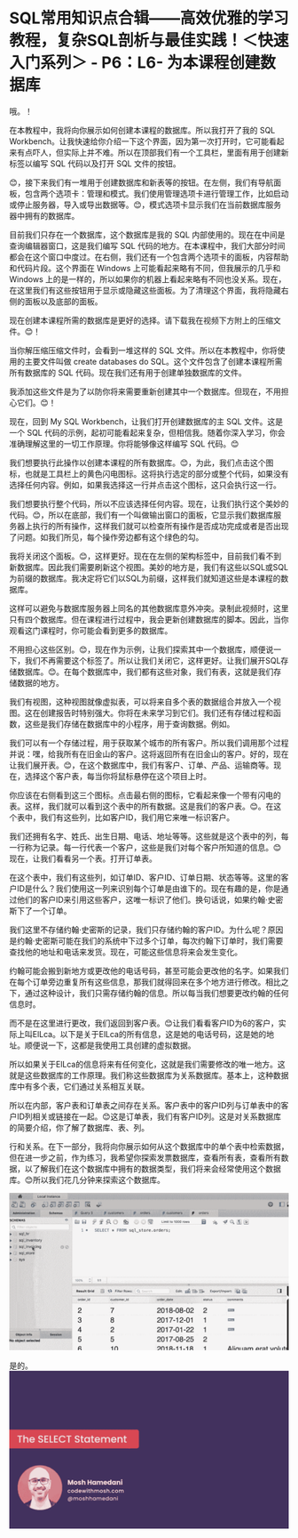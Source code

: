 # SQL常用知识点合辑——高效优雅的学习教程，复杂SQL剖析与最佳实践！＜快速入门系列＞ - P6：L6- 为本课程创建数据库 

哦。！[](img/1793955cfc19fec742600c20f89de07b_1.png)

在本教程中，我将向你展示如何创建本课程的数据库。所以我打开了我的 SQL Workbench。让我快速给你介绍一下这个界面，因为第一次打开时，它可能看起来有点吓人，但实际上并不难。所以在顶部我们有一个工具栏，里面有用于创建新标签以编写 SQL 代码以及打开 SQL 文件的按钮。

😊，接下来我们有一堆用于创建数据库和新表等的按钮。在左侧，我们有导航面板，包含两个选项卡：管理和模式。我们使用管理选项卡进行管理工作，比如启动或停止服务器，导入或导出数据等。😊，模式选项卡显示我们在当前数据库服务器中拥有的数据库。

目前我们只存在一个数据库，这个数据库是我的 SQL 内部使用的。现在在中间是查询编辑器窗口，这是我们编写 SQL 代码的地方。在本课程中，我们大部分时间都会在这个窗口中度过。在右侧，我们还有一个包含两个选项卡的面板，内容帮助和代码片段。这个界面在 Windows 上可能看起来略有不同，但我展示的几乎和 Windows 上的是一样的，所以如果你的机器上看起来略有不同也没关系。现在，在这里我们有这些按钮用于显示或隐藏这些面板。为了清理这个界面，我将隐藏右侧的面板以及底部的面板。

现在创建本课程所需的数据库是更好的选择。请下载我在视频下方附上的压缩文件。😊！[](img/1793955cfc19fec742600c20f89de07b_3.png)

当你解压缩压缩文件时，会看到一堆这样的 SQL 文件。所以在本教程中，你将使用的主要文件叫做 create databases do SQL。这个文件包含了创建本课程所需所有数据库的 SQL 代码。现在我们还有用于创建单独数据库的文件。

我添加这些文件是为了以防你将来需要重新创建其中一个数据库。但现在，不用担心它们。😊！[](img/1793955cfc19fec742600c20f89de07b_5.png)

现在，回到 My SQL Workbench，让我们打开创建数据库的主 SQL 文件。这是一个 SQL 代码的示例，起初可能看起来复杂，但相信我。随着你深入学习，你会准确理解这里的一切工作原理。你将能够像这样编写 SQL 代码。😊

我们想要执行此操作以创建本课程的所有数据库。😊，为此，我们点击这个图标，也就是工具栏上的黄色闪电图标。这将执行选定的部分或整个代码，如果没有选择任何内容。例如，如果我选择这一行并点击这个图标，这只会执行这一行。

我们想要执行整个代码，所以不应该选择任何内容。现在，让我们执行这个美妙的代码。😊，所以在底部，我们有一个叫做输出窗口的面板，它显示我们数据库服务器上执行的所有操作，这样我们就可以检查所有操作是否成功完成或者是否出现了问题。如我们所见，每个操作旁边都有这个绿色的勾。

我将关闭这个面板。😊，这样更好。现在在左侧的架构标签中，目前我们看不到新数据库。因此我们需要刷新这个视图。美妙的地方是，我们有这些以SQL或SQL为前缀的数据库。我决定将它们以SQL为前缀，这样我们就知道这些是本课程的数据库。

这样可以避免与数据库服务器上同名的其他数据库意外冲突。录制此视频时，这里只有四个数据库。但在课程进行过程中，我会更新创建数据库的脚本。因此，当你观看这门课程时，你可能会看到更多的数据库。

不用担心这些区别。😊，现在作为示例，让我们探索其中一个数据库，顺便说一下，我们不再需要这个标签了。所以让我们关闭它，这样更好。让我们展开SQL存储数据库。😊。在每个数据库中，我们都有这些对象，我们有表，这就是我们存储数据的地方。

我们有视图，这种视图就像虚拟表，可以将来自多个表的数据组合并放入一个视图。这在创建报告时特别强大。你将在未来学习到它们。我们还有存储过程和函数，这些是我们存储在数据库中的小程序，用于查询数据。例如。

我们可以有一个存储过程，用于获取某个城市的所有客户。所以我们调用那个过程并说：嘿，给我所有在旧金山的客户。这将返回所有在旧金山的客户。好的，现在让我们展开表。😊，在这个数据库中，我们有客户、订单、产品、运输商等。现在，选择这个客户表，每当你将鼠标悬停在这个项目上时。

你应该在右侧看到这三个图标。点击最右侧的图标，它看起来像一个带有闪电的表。这样，我们就可以看到这个表中的所有数据。这是我们的客户表。😊。在这个表中，我们有这些列，比如客户ID，我们用它来唯一标识客户。

我们还拥有名字、姓氏、出生日期、电话、地址等等。这些就是这个表中的列，每一行称为记录。每一行代表一个客户，这些是我们对每个客户所知道的信息。😊现在，让我们看看另一个表。打开订单表。

在这个表中，我们有这些列，如订单ID、客户ID、订单日期、状态等等。这里的客户ID是什么？我们使用这一列来识别每个订单是由谁下的。现在有趣的是，你是通过他们的客户ID来引用这些客户，这唯一标识了他们。换句话说，如果约翰·史密斯下了一个订单。

我们这里不存储约翰·史密斯的记录，我们只存储约翰的客户ID。为什么呢？原因是约翰·史密斯可能在我们的系统中下过多个订单，每次约翰下订单时，我们需要查找他的地址和电话来发货。现在，可能这些信息将来会发生变化。

约翰可能会搬到新地方或更改他的电话号码，甚至可能会更改他的名字。如果我们在每个订单旁边重复所有这些信息，那我们就得回来在多个地方进行修改。相比之下，通过这种设计，我们只需存储约翰的信息。所以每当我们想要更改约翰的任何信息时。

而不是在这里进行更改，我们返回到客户表。😊让我们看看客户ID为6的客户，实际上叫ElLca。以下是关于ElLca的所有信息，这是她的电话号码，这是她的地址。顺便说一下，这都是我使用工具创建的虚拟数据。

所以如果关于ElLca的信息将来有任何变化，这就是我们需要修改的唯一地方。这就是这些数据库的工作原理。我们称这些数据库为关系数据库。基本上，这种数据库中有多个表，它们通过关系相互关联。

所以在内部，客户表和订单表之间存在关系。客户表中的客户ID列与订单表中的客户ID列相关或链接在一起。😊这是订单表，我们有客户ID列。这是对关系数据库的简要介绍，你了解了数据库、表、列。

行和关系。在下一部分，我将向你展示如何从这个数据库中的单个表中检索数据，但在进一步之前，作为练习，我希望你探索发票数据库，查看所有表，查看所有数据，以了解我们在这个数据库中拥有的数据类型，我们将来会经常使用这个数据库。😊所以我们花几分钟来探索这个数据库。

![](img/1793955cfc19fec742600c20f89de07b_7.png)

是的。![](img/1793955cfc19fec742600c20f89de07b_9.png)
